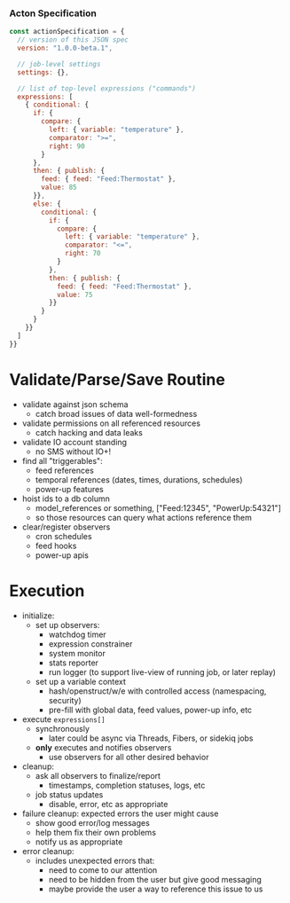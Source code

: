 ### Acton Specification

```js
const actionSpecification = {
  // version of this JSON spec
  version: "1.0.0-beta.1",

  // job-level settings
  settings: {},

  // list of top-level expressions ("commands")
  expressions: [
    { conditional: {
      if: {
        compare: {
          left: { variable: "temperature" },
          comparator: ">=",
          right: 90
        }
      },
      then: { publish: {
        feed: { feed: "Feed:Thermostat" },
        value: 85
      }},
      else: {
        conditional: {
          if: {
            compare: {
              left: { variable: "temperature" },
              comparator: "<=",
              right: 70
            }
          },
          then: { publish: {
            feed: { feed: "Feed:Thermostat" },
            value: 75
          }}
        }
      }
    }}
  ]
}}
```


Validate/Parse/Save Routine
=============
- validate against json schema
  - catch broad issues of data well-formedness
- validate permissions on all referenced resources
  - catch hacking and data leaks
- validate IO account standing
  - no SMS without IO+!
- find all "triggerables":
  - feed references
  - temporal references (dates, times, durations, schedules)
  - power-up features
- hoist ids to a db column
  - model_references or something, ["Feed:12345", "PowerUp:54321"]
  - so those resources can query what actions reference them
- clear/register observers
  - cron schedules
  - feed hooks
  - power-up apis


Execution
=========
- initialize:
  - set up observers:
    - watchdog timer
    - expression constrainer
    - system monitor
    - stats reporter
    - run logger (to support live-view of running job, or later replay)
  - set up a variable context
    - hash/openstruct/w/e with controlled access (namespacing, security)
    - pre-fill with global data, feed values, power-up info, etc
- execute `expressions[]`
  - synchronously
    - later could be async via Threads, Fibers, or sidekiq jobs
  - **only** executes and notifies observers
    - use observers for all other desired behavior
- cleanup:
  - ask all observers to finalize/report
    - timestamps, completion statuses, logs, etc
  - job status updates
    - disable, error, etc as appropriate
- failure cleanup: expected errors the user might cause
  - show good error/log messages
  - help them fix their own problems
  - notify us as appropriate
- error cleanup:
  - includes unexpected errors that:
    - need to come to our attention
    - need to be hidden from the user but give good messaging
    - maybe provide the user a way to reference this issue to us
